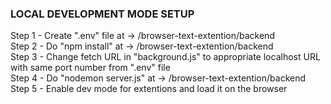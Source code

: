 <h3>LOCAL DEVELOPMENT MODE SETUP</h3>
Step 1 - Create ".env" file at -> /browser-text-extention/backend
<br>
Step 2 - Do "npm install" at -> /browser-text-extention/backend
<br>
Step 3 - Change fetch URL in "background.js" to appropriate localhost URL with same port number from ".env" file
<br>
Step 4 - Do "nodemon server.js" at -> /browser-text-extention/backend
<br>
Step 5 - Enable dev mode for extentions and load it on the browser